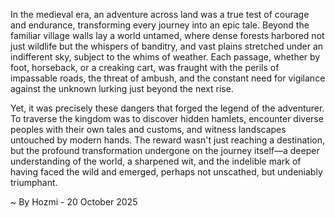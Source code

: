 
In the medieval era, an adventure across land was a true test of courage and endurance, transforming every journey into an epic tale. Beyond the familiar village walls lay a world untamed, where dense forests harbored not just wildlife but the whispers of banditry, and vast plains stretched under an indifferent sky, subject to the whims of weather. Each passage, whether by foot, horseback, or a creaking cart, was fraught with the perils of impassable roads, the threat of ambush, and the constant need for vigilance against the unknown lurking just beyond the next rise.

Yet, it was precisely these dangers that forged the legend of the adventurer. To traverse the kingdom was to discover hidden hamlets, encounter diverse peoples with their own tales and customs, and witness landscapes untouched by modern hands. The reward wasn't just reaching a destination, but the profound transformation undergone on the journey itself—a deeper understanding of the world, a sharpened wit, and the indelible mark of having faced the wild and emerged, perhaps not unscathed, but undeniably triumphant.

~ By Hozmi - 20 October 2025
